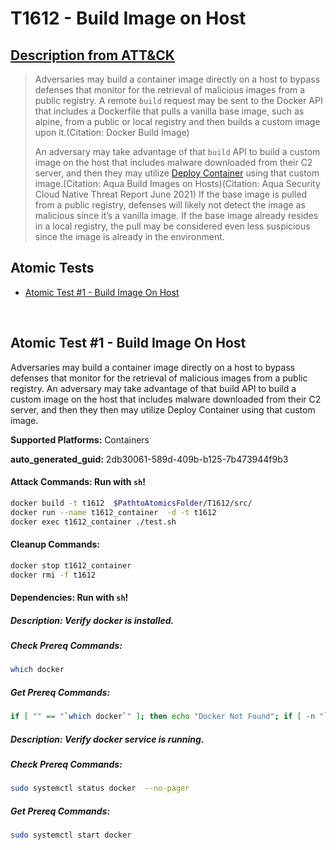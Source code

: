 # T1612 - Build Image on Host

## [Description from ATT&CK](https://attack.mitre.org/techniques/T1612)

<blockquote>Adversaries may build a container image directly on a host to bypass defenses that monitor for the retrieval of malicious images from a public registry. A remote <code>build</code> request may be sent to the Docker API that includes a Dockerfile that pulls a vanilla base image, such as alpine, from a public or local registry and then builds a custom image upon it.(Citation: Docker Build Image)

An adversary may take advantage of that <code>build</code> API to build a custom image on the host that includes malware downloaded from their C2 server, and then they may utilize [Deploy Container](https://attack.mitre.org/techniques/T1610) using that custom image.(Citation: Aqua Build Images on Hosts)(Citation: Aqua Security Cloud Native Threat Report June 2021) If the base image is pulled from a public registry, defenses will likely not detect the image as malicious since it’s a vanilla image. If the base image already resides in a local registry, the pull may be considered even less suspicious since the image is already in the environment. </blockquote>

## Atomic Tests

- [Atomic Test #1 - Build Image On Host](#atomic-test-1---build-image-on-host)

<br/>

## Atomic Test #1 - Build Image On Host

Adversaries may build a container image directly on a host to bypass defenses that monitor for the retrieval of malicious images from a public registry. An adversary may take advantage of that build API to build a custom image on the host that includes malware downloaded from their C2 server, and then they then may utilize Deploy Container using that custom image.

**Supported Platforms:** Containers

**auto_generated_guid:** 2db30061-589d-409b-b125-7b473944f9b3

#### Attack Commands: Run with `sh`!

```sh
docker build -t t1612  $PathtoAtomicsFolder/T1612/src/
docker run --name t1612_container  -d -t t1612
docker exec t1612_container ./test.sh
```

#### Cleanup Commands:

```sh
docker stop t1612_container
docker rmi -f t1612
```

#### Dependencies: Run with `sh`!

##### Description: Verify docker is installed.

##### Check Prereq Commands:

```sh
which docker
```

##### Get Prereq Commands:

```sh
if [ "" == "`which docker`" ]; then echo "Docker Not Found"; if [ -n "`which apt-get`" ]; then sudo apt-get -y install docker ; elif [ -n "`which yum`" ]; then sudo yum -y install docker ; fi ; else echo "Docker installed"; fi
```

##### Description: Verify docker service is running.

##### Check Prereq Commands:

```sh
sudo systemctl status docker  --no-pager
```

##### Get Prereq Commands:

```sh
sudo systemctl start docker
```

<br/>
